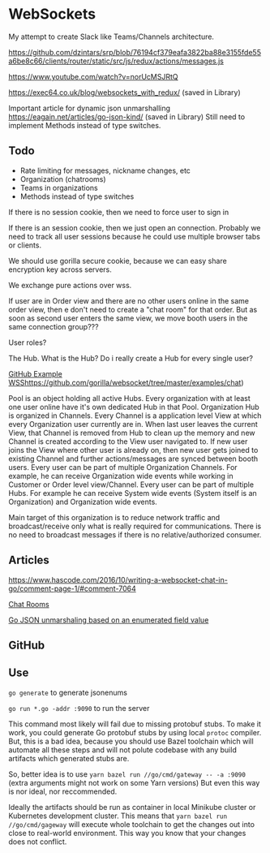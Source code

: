 # WebSockets

My attempt to create Slack like Teams/Channels architecture.

https://github.com/dzintars/srp/blob/76194cf379eafa3822ba88e3155fde55a6be8c66/clients/router/static/src/js/redux/actions/messages.js

https://www.youtube.com/watch?v=norUcMSJRtQ

https://exec64.co.uk/blog/websockets_with_redux/ (saved in Library)

Important article for dynamic json unmarshalling
https://eagain.net/articles/go-json-kind/ (saved in Library)
Still need to implement Methods instead of type switches.

## Todo

- Rate limiting for messages, nickname changes, etc
- Organization (chatrooms)
- Teams in organizations
- Methods instead of type switches

If there is no session cookie, then we need to force user to sign in

If there is an session cookie, then we just open an connection. Probably we need to track all user sessions because he could use multiple browser tabs or clients.

We should use gorilla secure cookie, because we can easy share encryption key across servers.

We exchange pure actions over wss.

If user are in Order view and there are no other users online in the same order view, then e don't need to create a "chat room" for that order. But as soon as
second user enters the same view, we move booth users in the same connection group???

User roles?

The Hub. What is the Hub? Do i really create a Hub for every single user?

[GitHub Example WSS]()https://github.com/gorilla/websocket/tree/master/examples/chat)

Pool is an object holding all active Hubs.
Every organization with at least one user online have it's own dedicated Hub in that Pool.
Organization Hub is organized in Channels.
Every Channel is a application level View at which every Organization user currently are in.
When last user leaves the current View, that Channel is removed from Hub to clean up the memory and new Channel is created according to the View user navigated to.
If new user joins the View where other user is already on, then new user gets joined to existing Channel and further actions/messages are synced between booth users.
Every user can be part of multiple Organization Channels. For example, he can receive Organization wide events while working in Customer or Order level view/Channel.
Every user can be part of multiple Hubs. For example he can receive System wide events (System itself is an Organization) and Organization wide events.

Main target of this organization is to reduce network traffic and broadcast/receive only what is really required for communications. There is no need to broadcast messages if there is no relative/authorized consumer.

## Articles

https://www.hascode.com/2016/10/writing-a-websocket-chat-in-go/comment-page-1/#comment-7064

[Chat Rooms](https://github.com/gorilla/websocket/issues/46#issuecomment-227906715)

[Go JSON unmarshaling based on an enumerated field value](https://eagain.net/articles/go-json-kind/)

## GitHub

## Use

`go generate` to generate jsonenums

`go run *.go -addr :9090` to run the server

This command most likely will fail due to missing protobuf stubs. To make it work, you could generate Go protobuf stubs
by using local `protoc` compiler. But, this is a bad idea, because you should use Bazel toolchain which will automate
all these steps and will not polute codebase with any build artifacts which generated stubs are.

So, better idea is to use `yarn bazel run //go/cmd/gateway -- -a :9090` (extra arguments might not work on some Yarn versions)
But even this way is nor ideal, nor reccommended.

Ideally the artifacts should be run as container in local Minikube cluster or Kubernetes development cluster.
This means that `yarn bazel run //go/cmd/gageway` will execute whole toolchain to get the changes out into close to real-world
environment. This way you know that your changes does not conflict.

